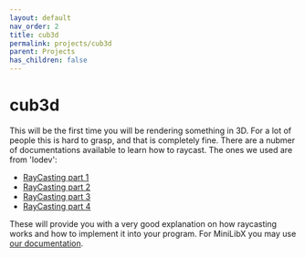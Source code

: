 ```yaml
---
layout: default
nav_order: 2
title: cub3d
permalink: projects/cub3d
parent: Projects
has_children: false
---
```


# cub3d

This will be the first time you will be rendering something in 3D. For a lot of
people this is hard to grasp, and that is completely fine. There are a nubmer
of documentations available to learn how to raycast. The ones we used
are from 'lodev':

- [RayCasting part 1](https://lodev.org/cgtutor/raycasting.html)
- [RayCasting part 2](https://lodev.org/cgtutor/raycasting2.html)
- [RayCasting part 3](https://lodev.org/cgtutor/raycasting3.html)
- [RayCasting part 4](https://lodev.org/cgtutor/raycasting4.html)

These will provide you with a very good explanation on how raycasting works and
how to implement it into your program. For MiniLibX you may use [our documentation](../libs/minilibx).
